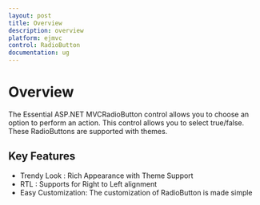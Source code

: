```yaml
---
layout: post
title: Overview
description: overview
platform: ejmvc
control: RadioButton
documentation: ug
---
```


# Overview

The Essential ASP.NET MVCRadioButton control allows you to choose an option to perform an action. This control allows you to select true/false. These RadioButtons are supported with themes. 

## Key Features

* Trendy Look : Rich Appearance with Theme Support
* RTL : Supports for Right to Left alignment
* Easy Customization: The customization of RadioButton  is made simple
